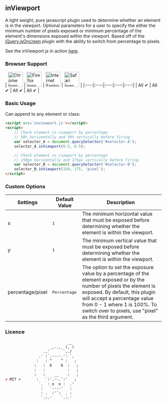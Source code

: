 inViewport
---

A light weight, pure javascript plugin used to determine whether an element is in the viewport. Optional parameters for a user to specify the either the minimum number of pixels exposed or minimum percentage of the element's dimensions exposed within the viewport.  Based off of the <a href="https://github.com/moagrius/isOnScreen" target="_blank">jQuery.isOncreen</a> plugin with the ability to switch from percentage to pixels.

See the inViewport.js in action <a href="http://ianrogren.github.io/javascript-inViewport/">here</a>.

### Browser Support

| <img src="http://i.imgur.com/dJC1GUv.png" width="48px" height="48px" alt="Chrome logo"> | <img src="http://i.imgur.com/o1m5RcQ.png" width="48px" height="48px" alt="Firefox logo"> | <img src="http://i.imgur.com/8h3iz5H.png" width="48px" height="48px" alt="Internet Explorer logo"> | <img src="http://i.imgur.com/j3tgNKJ.png" width="48px" height="48px" alt="Safari logo"> |
|:---:|:---:|:---:|:---:|:---:|
| All ✔ | All ✔ | All ✔ | All ✔ |

### Basic Usage

Can append to any element or class:

``` html
<script src='inviewport.js'></script>
<script>
	// Check element in viewport by percentage
	// 50% horizontally and 50% vertically before firing
	var selector_A = document.querySelector('#selector-A');
	selector_A.inViewport(0.5, 0.5);

	// Check element in viewport by percentage
	// 150px horizontally and 175px vertically before firing
	var selector_B = document.querySelector('#selector-B');
	selector_B.inViewport(150, 175, 'pixel');	
</script>
```

### Custom Options

| Settings | Default Value | Description
| --- | --- | --- |
| x | <pre>1</pre> |  The minimum horizontal value that must be exposed before determining whether the element is within the viewport.  
| y | <pre>1</pre> |  The minimum vertical value that must be exposed before determining whether the element is within the viewport. 
| percentage/pixel | <pre>Percentage</pre> | The option to set the exposure value by a percentage of the element exposed or by the number of pixels the element is exposed.  By default, this plugin will accept a percentage value from 0 - 1 where 1 is 100%.  To switch over to pixels, use "pixel" as the third argument.

### Licence 
``` html
		                    __
		            _,..,_ (, )
		         .,'      `,./
		       .' :`.----.': `,
		      :   : ^    ^ :   ;
		     :   :  6    6  :   ;
		     :   :          :   ;
		     :   :    __    :   ;
< MIT >       :   `:'.--.`:'   ;
		       `.  : o  o :  .'
		        :   `----'   :  
		        : .  :'`:  . :
		        `.:.'    `.:.' 
```


